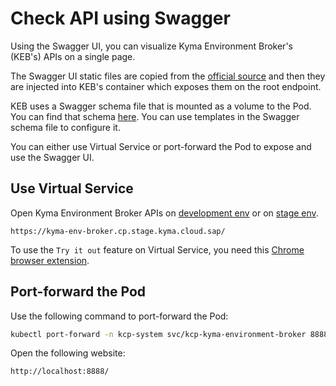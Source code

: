 # Check API using Swagger

Using the Swagger UI, you can visualize Kyma Environment Broker's (KEB's) APIs on a single page.

The Swagger UI static files are copied from the [official source](https://github.com/swagger-api/swagger-ui/tree/master/dist) and then they are injected into KEB's container which exposes them on the root endpoint.

KEB uses a Swagger schema file that is mounted as a volume to the Pod. You can find that schema [here](https://github.com/kyma-project/control-plane/blob/main/resources/kcp/charts/kyma-environment-broker/files/swagger.yaml). You can use templates in the Swagger schema file to configure it.

You can either use Virtual Service or port-forward the Pod to expose and use the Swagger UI.

## Use Virtual Service

Open Kyma Environment Broker APIs on [development env](https://kyma-env-broker.cp.dev.kyma.cloud.sap/) or on [stage env](https://kyma-env-broker.cp.stage.kyma.cloud.sap/).

   ```
   https://kyma-env-broker.cp.stage.kyma.cloud.sap/
   ```

To use the `Try it out` feature on Virtual Service, you need this [Chrome browser extension](https://chrome.google.com/webstore/detail/allow-cors-access-control/lhobafahddgcelffkeicbaginigeejlf).

## Port-forward the Pod

Use the following command to port-forward the Pod:

   ```bash
   kubectl port-forward -n kcp-system svc/kcp-kyma-environment-broker 8888:80
   ```

Open the following website:

   ```
   http://localhost:8888/
   ```
